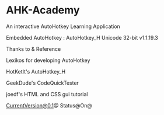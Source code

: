 # AHK-Academy
An interactive AutoHotkey Learning Application

Embedded AutoHotkey : AutoHotkey_H Unicode 32-bit v1.1.19.3

Thanks to & Reference

Lexikos for developing AutoHotkey

HotKetIt's AutoHotkey_H

GeekDude's CodeQuickTester

joedf's HTML and CSS gui tutorial

CurrentVersion@0.1@
Status@On@
